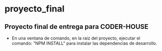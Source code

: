 # proyecto_final

## Proyecto final de entrega para CODER-HOUSE

- En una ventana de comando, en la raiz del proyecto, ejecutar el comando: "NPM INSTALL" para instalar las dependencias de desarrollo.
